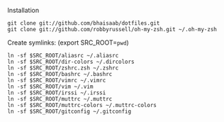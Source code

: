 Installation

    git clone git://github.com/bhaisaab/dotfiles.git
    git clone git://github.com/robbyrussell/oh-my-zsh.git ~/.oh-my-zsh 

Create symlinks: (export SRC_ROOT=`pwd`)

    ln -sf $SRC_ROOT/aliasrc ~/.aliasrc
    ln -sf $SRC_ROOT/dir-colors ~/.dircolors
    ln -sf $SRC_ROOT/zshrc.zsh ~/.zshrc
    ln -sf $SRC_ROOT/bashrc ~/.bashrc
    ln -sf $SRC_ROOT/vimrc ~/.vimrc
    ln -sf $SRC_ROOT/vim ~/.vim
    ln -sf $SRC_ROOT/irssi ~/.irssi
    ln -sf $SRC_ROOT/muttrc ~/.muttrc
    ln -sf $SRC_ROOT/muttrc-colors ~/.muttrc-colors
    ln -sf $SRC_ROOT/gitconfig ~/.gitconfig

